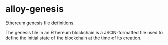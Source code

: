 # alloy-genesis

Ethereum genesis file definitions.

The genesis file in an Ethereum blockchain is a JSON-formatted file used to
define the initial state of the blockchain at the time of its creation.
